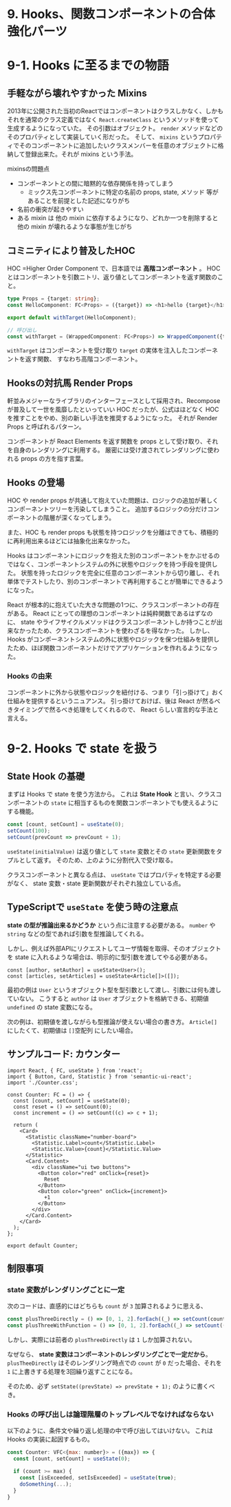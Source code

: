 # 9. Hooks、関数コンポーネントの合体強化パーツ

# 9-1. Hooks に至るまでの物語

## 手軽ながら壊れやすかった Mixins

2013年に公開された当初のReactではコンポーネントはクラスしかなく、しかもそれを通常のクラス定義ではなく `React.createClass` というメソッドを使って生成するようになっていた。
その引数はオブジェクト。 `render` メソッドなどのそのプロパティとして実装していく形だった。
そして、 `mixins` というプロパティでそのコンポーネントに追加したいクラスメンバーを任意のオブジェクトに格納して登録出来た。それが mixins という手法。

mixinsの問題点

- コンポーネントとの間に暗黙的な依存関係を持ってしまう
  - ミックス先コンポーネントに特定の名前の props, state, メソッド 等があることを前提とした記述になりがち
- 名前の衝突が起きやすい
- ある mixin は 他の mixin に依存するようになり、どれか一つを削除すると他の mixin が壊れるような事態が生じがち

## コミニティにより普及したHOC

HOC =Higher Order Component で、日本語では **高階コンポーネント** 。
HOC とはコンポーネントを引数ニトリ、返り値としてコンポーネントを返す関数のこと。

```ts
type Props = {target: string};
const HelloComponent: FC<Props> = ({target}) => <h1>hello {target}</h1>;

export default withTarget(HelloComponent);

// 呼び出し
const withTarget = (WrappedComponent: FC<Props>) => WrappedComponent({target: 'Parry'});
```

`withTarget` はコンポーネントを受け取り `target` の実体を注入したコンポーネントを返す関数、
すなわち高階コンポーネント。

## Hooksの対抗馬 Render Props

軒並みメジャーなライブラリのインターフェースとして採用され、Recompose が普及して一世を風靡したといっていい HOC だったが、公式はほどなく HOC を推すことをやめ、別の新しい手法を推奨するようになった。
それが Render Props と呼ばれるパターン。

コンポーネントが React Elements を返す関数を props として受け取り、それを自身のレンダリングに利用する。
厳密には受け渡されてレンダリングに使われる props の方を指す言葉。

## Hooks の登場

HOC や render props が共通して抱えていた問題は、ロジックの追加が著しくコンポーネントツリーを汚染してしまうこと。
追加するロジックの分だけコンポーネントの階層が深くなってしまう。

また、HOC も render props も状態を持つロジックを分離はできても、積極的に再利用出来るほどには抽象化出来なかった。

Hooks はコンポーネントにロジックを抱えた別のコンポーネントをかぶせるのではなく、コンポーネントシステムの外に状態やロジックを持つ手段を提供した。
状態を持ったロジックを完全に任意のコンポーネントから切り離し、それ単体でテストしたり、別のコンポーネントで再利用することが簡単にできるようになった。

React が根本的に抱えていた大きな問題の1つに、クラスコンポーネントの存在がある。
React にとっての理想のコンポーネントは純粋関数であるはずなのに、 state やライフサイクルメソッドはクラスコンポーネントしか持つことが出来なかったため、クラスコンポーネントを使わざるを得なかった。
しかし、Hooks がコンポーネントシステムの外に状態やロジックを保つ仕組みを提供したため、ほぼ関数コンポーネントだけでアプリケーションを作れるようになった。

### Hooks の由来

コンポーネントに外から状態やロジックを紐付ける、つまり「引っ掛けて」おく仕組みを提供するというニュアンス。
引っ掛けておけば、後は React が然るべきタイミングで然るべき処理をしてくれるので、 React らしい宣言的な手法と言える。

# 9-2. Hooks で state を扱う

## State Hook の基礎

まずは Hooks で state を使う方法から。
これは **State Hook** と言い、クラスコンポーネントの `state` に相当するものを関数コンポーネントでも使えるようにする機能。

```jsx
const [count, setCount] = useState(0);
setCount(100);
setCount(prevCount => prevCount + 1);
```

`useState(initialValue)` は返り値として `state` 変数とその `state` 更新関数をタプルとして返す。
そのため、上のように分割代入で受け取る。

クラスコンポーネントと異なる点は、 `useState` ではプロパティを特定する必要がなく、 state 変数・state 更新関数がそれぞれ独立している点。

## TypeScriptで `useState` を使う時の注意点

**state の型が推論出来るかどうか** という点に注意する必要がある。
`number` や `string` などの型であれば引数を型推論してくれる。

しかし、例えば外部APIにリクエストしてユーザ情報を取得、そのオブジェクトを state に入れるような場合は、明示的に型引数を渡してやる必要がある。

```tsx
const [author, setAuthor] = useState<User>();
const [articles, setArticles] = useState<Article[]>([]);
```

最初の例は `User` というオブジェクト型を型引数として渡し、引数には何も渡していない。
こうすると `author` は `User` オブジェクトを格納できる、初期値 `undefined` の state 変数になる。

次の例は、初期値を渡しながらも型推論が使えない場合の書き方。
`Article[]` にしたくて、初期値は `[]`空配列 にしたい場合。

## サンプルコード: カウンター

```tsx
import React, { FC, useState } from 'react';
import { Button, Card, Statistic } from 'semantic-ui-react';
import './Counter.css';

const Counter: FC = () => {
  const [count, setCount] = useState(0);
  const reset = () => setCount(0);
  const increment = () => setCount((c) => c + 1);

  return (
    <Card>
      <Statistic className="number-board">
        <Statistic.Label>count</Statistic.Label>
        <Statistic.Value>{count}</Statistic.Value>
      </Statistic>
      <Card.Content>
        <div className="ui two buttons">
          <Button color="red" onClick={reset}>
            Reset
          </Button>
          <Button color="green" onClick={increment}>
            +1
          </Button>
        </div>
      </Card.Content>
    </Card>
  );
};

export default Counter;
```

## 制限事項

### state 変数がレンダリングごとに一定

次のコードは、直感的にはどちらも `count` が `3` 加算されるように思える、

```jsx
const plusThreeDirectly = () => [0, 1, 2].forEach((_) => setCount(count + 1));
const plusThreeWithFunction = () => [0, 1, 2].forEach((_) => setCount((c) => c + 1));
```

しかし、実際には前者の `plusThreeDirectly` は `1` しか加算されない。

なぜなら、 **state 変数はコンポーネントのレンダリングごとで一定だから**。
`plusTheeDirectly` はそのレンダリング時点での `count` が `0` だった場合、それを `1` に上書きする処理を3回繰り返すことになる。

そのため、必ず `setState((prevState) => prevState + 1);` のように書くべき。

### Hooks の呼び出しは論理階層のトップレベルでなければならない

以下のように、条件文や繰り返し処理の中で呼び出してはいけない。
これは Hooks の実装に起因するもの。

```jsx
const Counter: VFC<{max: number}> = ({max}) => {
  const [count, setCount] = useState(0);

  if (count >= max) {
    const [isExceeded, setIsExceeded] = useState(true);
    doSomething(...);
  }
}
```

